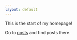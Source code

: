 ```yaml
---
layout: default
---
```


This is the start of my homepage!

Go to [posts](/posts.html) and find posts there.

